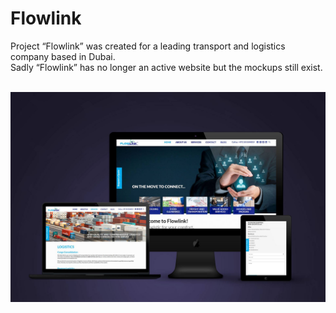 # Flowlink
Project “Flowlink” was created for a leading transport and logistics company based in Dubai.<br>
Sadly “Flowlink” has no longer an active website but the mockups still exist.<br><br>

![](https://github.com/puhacinboris/flowlink/blob/main/flowlink.jpg)

